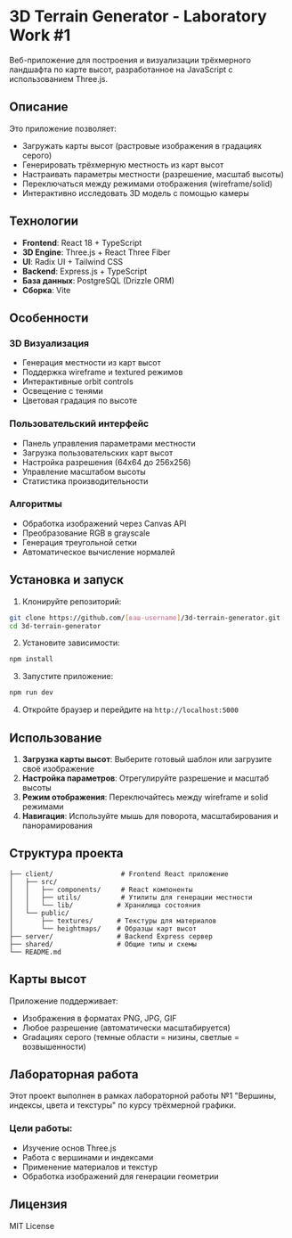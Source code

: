 # 3D Terrain Generator - Laboratory Work #1

Веб-приложение для построения и визуализации трёхмерного ландшафта по карте высот, разработанное на JavaScript с использованием Three.js.

## Описание

Это приложение позволяет:
- Загружать карты высот (растровые изображения в градациях серого)
- Генерировать трёхмерную местность из карт высот
- Настраивать параметры местности (разрешение, масштаб высоты)
- Переключаться между режимами отображения (wireframe/solid)
- Интерактивно исследовать 3D модель с помощью камеры

## Технологии

- **Frontend**: React 18 + TypeScript
- **3D Engine**: Three.js + React Three Fiber
- **UI**: Radix UI + Tailwind CSS
- **Backend**: Express.js + TypeScript
- **База данных**: PostgreSQL (Drizzle ORM)
- **Сборка**: Vite

## Особенности

### 3D Визуализация
- Генерация местности из карт высот
- Поддержка wireframe и textured режимов
- Интерактивные orbit controls
- Освещение с тенями
- Цветовая градация по высоте

### Пользовательский интерфейс
- Панель управления параметрами местности
- Загрузка пользовательских карт высот
- Настройка разрешения (64x64 до 256x256)
- Управление масштабом высоты
- Статистика производительности

### Алгоритмы
- Обработка изображений через Canvas API
- Преобразование RGB в grayscale
- Генерация треугольной сетки
- Автоматическое вычисление нормалей

## Установка и запуск

1. Клонируйте репозиторий:
```bash
git clone https://github.com/[ваш-username]/3d-terrain-generator.git
cd 3d-terrain-generator
```

2. Установите зависимости:
```bash
npm install
```

3. Запустите приложение:
```bash
npm run dev
```

4. Откройте браузер и перейдите на `http://localhost:5000`

## Использование

1. **Загрузка карты высот**: Выберите готовый шаблон или загрузите своё изображение
2. **Настройка параметров**: Отрегулируйте разрешение и масштаб высоты
3. **Режим отображения**: Переключайтесь между wireframe и solid режимами
4. **Навигация**: Используйте мышь для поворота, масштабирования и панорамирования

## Структура проекта

```
├── client/                 # Frontend React приложение
│   ├── src/
│   │   ├── components/     # React компоненты
│   │   ├── utils/          # Утилиты для генерации местности
│   │   └── lib/           # Хранилища состояния
│   └── public/
│       ├── textures/      # Текстуры для материалов
│       └── heightmaps/    # Образцы карт высот
├── server/                # Backend Express сервер
├── shared/                # Общие типы и схемы
└── README.md
```

## Карты высот

Приложение поддерживает:
- Изображения в форматах PNG, JPG, GIF
- Любое разрешение (автоматически масштабируется)
- Gradациях серого (темные области = низины, светлые = возвышенности)

## Лабораторная работа

Этот проект выполнен в рамках лабораторной работы №1 "Вершины, индексы, цвета и текстуры" по курсу трёхмерной графики.

### Цели работы:
- Изучение основ Three.js
- Работа с вершинами и индексами
- Применение материалов и текстур
- Обработка изображений для генерации геометрии

## Лицензия

MIT License
